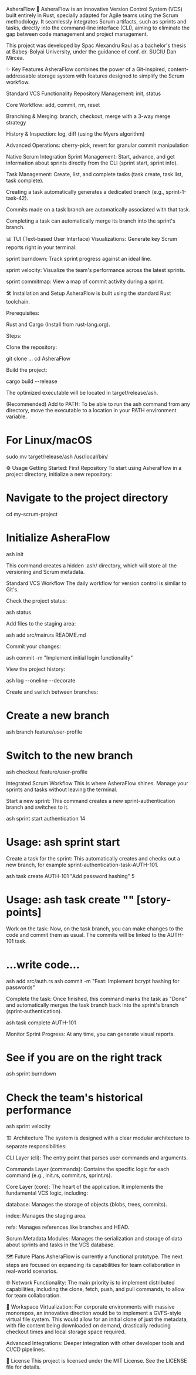 AsheraFlow 🚀
AsheraFlow is an innovative Version Control System (VCS) built entirely in Rust, specially adapted for Agile teams using the Scrum methodology. It seamlessly integrates Scrum artifacts, such as sprints and tasks, directly into the command-line interface (CLI), aiming to eliminate the gap between code management and project management.

This project was developed by Spac Alexandru Raul as a bachelor's thesis at Babeș-Bolyai University, under the guidance of conf. dr. SUCIU Dan Mircea.

✨ Key Features
AsheraFlow combines the power of a Git-inspired, content-addressable storage system with features designed to simplify the Scrum workflow.

Standard VCS Functionality
Repository Management: init, status

Core Workflow: add, commit, rm, reset

Branching & Merging: branch, checkout, merge with a 3-way merge strategy

History & Inspection: log, diff (using the Myers algorithm)

Advanced Operations: cherry-pick, revert for granular commit manipulation

Native Scrum Integration
Sprint Management: Start, advance, and get information about sprints directly from the CLI (sprint start, sprint info).

Task Management: Create, list, and complete tasks (task create, task list, task complete).

Creating a task automatically generates a dedicated branch (e.g., sprint-1-task-42).

Commits made on a task branch are automatically associated with that task.

Completing a task can automatically merge its branch into the sprint's branch.

📊 TUI (Text-based User Interface) Visualizations: Generate key Scrum reports right in your terminal:

sprint burndown: Track sprint progress against an ideal line.

sprint velocity: Visualize the team's performance across the latest sprints.

sprint commitmap: View a map of commit activity during a sprint.

🛠️ Installation and Setup
AsheraFlow is built using the standard Rust toolchain.

Prerequisites:

Rust and Cargo (Install from rust-lang.org).

Steps:

Clone the repository:

git clone ...
cd AsheraFlow

Build the project:

cargo build --release

The optimized executable will be located in target/release/ash.

(Recommended) Add to PATH:
To be able to run the ash command from any directory, move the executable to a location in your PATH environment variable.

# For Linux/macOS
sudo mv target/release/ash /usr/local/bin/

⚙️ Usage
Getting Started: First Repository
To start using AsheraFlow in a project directory, initialize a new repository:

# Navigate to the project directory
cd my-scrum-project

# Initialize AsheraFlow
ash init

This command creates a hidden .ash/ directory, which will store all the versioning and Scrum metadata.

Standard VCS Workflow
The daily workflow for version control is similar to Git's.

Check the project status:

ash status

Add files to the staging area:

ash add src/main.rs README.md

Commit your changes:

ash commit -m "Implement initial login functionality"

View the project history:

ash log --oneline --decorate

Create and switch between branches:

# Create a new branch
ash branch feature/user-profile

# Switch to the new branch
ash checkout feature/user-profile

Integrated Scrum Workflow
This is where AsheraFlow shines. Manage your sprints and tasks without leaving the terminal.

Start a new sprint:
This command creates a new sprint-authentication branch and switches to it.

ash sprint start authentication 14
# Usage: ash sprint start <sprint-name> <duration-in-days>

Create a task for the sprint:
This automatically creates and checks out a new branch, for example sprint-authentication-task-AUTH-101.

ash task create AUTH-101 "Add password hashing" 5
# Usage: ash task create <task-id> "<description>" [story-points]

Work on the task:
Now, on the task branch, you can make changes to the code and commit them as usual. The commits will be linked to the AUTH-101 task.

# ...write code...
ash add src/auth.rs
ash commit -m "Feat: Implement bcrypt hashing for passwords"

Complete the task:
Once finished, this command marks the task as "Done" and automatically merges the task branch back into the sprint's branch (sprint-authentication).

ash task complete AUTH-101

Monitor Sprint Progress:
At any time, you can generate visual reports.

# See if you are on the right track
ash sprint burndown

# Check the team's historical performance
ash sprint velocity

🏗️ Architecture
The system is designed with a clear modular architecture to separate responsibilities:

CLI Layer (cli): The entry point that parses user commands and arguments.

Commands Layer (commands): Contains the specific logic for each command (e.g., init.rs, commit.rs, sprint.rs).

Core Layer (core): The heart of the application. It implements the fundamental VCS logic, including:

database: Manages the storage of objects (blobs, trees, commits).

index: Manages the staging area.

refs: Manages references like branches and HEAD.

Scrum Metadata Modules: Manages the serialization and storage of data about sprints and tasks in the VCS database.

🗺️ Future Plans
AsheraFlow is currently a functional prototype. The next steps are focused on expanding its capabilities for team collaboration in real-world scenarios.

🌐 Network Functionality: The main priority is to implement distributed capabilities, including the clone, fetch, push, and pull commands, to allow for team collaboration.

🏢 Workspace Virtualization: For corporate environments with massive monorepos, an innovative direction would be to implement a GVFS-style virtual file system. This would allow for an initial clone of just the metadata, with file content being downloaded on demand, drastically reducing checkout times and local storage space required.

Advanced Integrations: Deeper integration with other developer tools and CI/CD pipelines.

📜 License
This project is licensed under the MIT License. See the LICENSE file for details.
